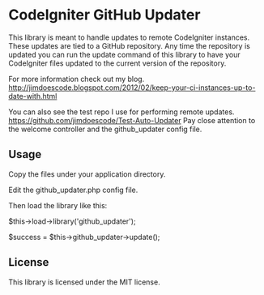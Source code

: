 CodeIgniter GitHub Updater
===============================

This library is meant to handle updates to remote CodeIgniter instances. These updates 
are tied to a GitHub repository. Any time the repository is updated you can run the 
update command of this library to have your CodeIgniter files updated to the current 
version of the repository.

For more information check out my blog.
http://jimdoescode.blogspot.com/2012/02/keep-your-ci-instances-up-to-date-with.html

You can also see the test repo I use for performing remote updates.
https://github.com/jimdoescode/Test-Auto-Updater
Pay close attention to the welcome controller and the github_updater config file.

Usage
------
Copy the files under your application directory. 

Edit the github_updater.php config file.

Then load the library like this:

$this->load->library('github_updater');

$success = $this->github_updater->update();
		
License
-------
This library is licensed under the MIT license. 


